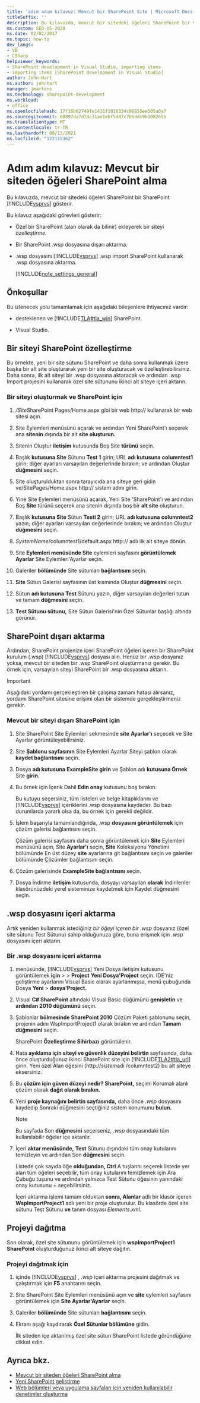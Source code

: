 ```yaml
---
title: 'adım adım kılavuz: Mevcut bir SharePoint Site | Microsoft Docs'
titleSuffix: ''
description: Bu kılavuzda, mevcut bir sitedeki öğeleri SharePoint bir Visual Studio SharePoint aktarın.
ms.custom: SEO-VS-2020
ms.date: 02/02/2017
ms.topic: how-to
dev_langs:
- VB
- CSharp
helpviewer_keywords:
- SharePoint development in Visual Studio, importing items
- importing items [SharePoint development in Visual Studio]
author: John-Hart
ms.author: johnhart
manager: jmartens
ms.technology: sharepoint-development
ms.workload:
- office
ms.openlocfilehash: 17f16b02749fe1431f1016334c96855ee505a0a7
ms.sourcegitcommit: 68897da7d74c31ae1ebf5d47c7b5ddc9b108265b
ms.translationtype: MT
ms.contentlocale: tr-TR
ms.lasthandoff: 08/13/2021
ms.locfileid: "122115362"
---
```

# <a name="walkthrough-import-items-from-an-existing-sharepoint-site"></a>Adım adım kılavuz: Mevcut bir siteden öğeleri SharePoint alma
  Bu kılavuzda, mevcut bir sitedeki öğeleri SharePoint bir SharePoint [!INCLUDE[vsprvs](../sharepoint/includes/vsprvs-md.md)] gösterir.

 Bu kılavuz aşağıdaki görevleri gösterir:

- Özel bir SharePoint (alan olarak da bilinir) ekleyerek bir siteyi *özelleştirme.*

- Bir SharePoint .wsp dosyasına dışarı aktarma.

- .wsp dosyasını [!INCLUDE[vsprvs](../sharepoint/includes/vsprvs-md.md)] .wsp import SharePoint kullanarak .wsp dosyasına aktarma.

  [!INCLUDE[note_settings_general](../sharepoint/includes/note-settings-general-md.md)]

## <a name="prerequisites"></a>Önkoşullar
 Bu izlenecek yolu tamamlamak için aşağıdaki bileşenlere ihtiyacınız vardır:

- desteklenen ve [!INCLUDE[TLA#tla_win](../sharepoint/includes/tlasharptla-win-md.md)] SharePoint.

- Visual Studio.

## <a name="customize-a-sharepoint-site"></a>Bir siteyi SharePoint özelleştirme
 Bu örnekte, yeni bir site sütunu SharePoint ve daha sonra kullanmak üzere başka bir alt site oluşturarak yeni bir site oluşturacak ve özelleştirebilirsiniz. Daha sonra, ilk alt siteyi bir .wsp dosyasına aktaracak ve ardından .wsp Import projesini kullanarak özel site sütununu ikinci alt siteye içeri aktarın.

### <a name="to-create-and-customize-a-sharepoint-site"></a>Bir siteyi oluşturmak ve SharePoint için

1. <em>/Site</em>SharePoint Pages/Home.aspx gibi bir web http:// kullanarak bir web sitesi açın.

2. Site Eylemleri menüsünü açarak ve ardından Yeni SharePoint'ı seçerek ana **sitenin** dışında bir alt **site oluşturun.**

3. Sitenin Oluştur **iletişim** kutusunda Boş Site **türünü** seçin.

4. Başlık **kutusuna Site** Sütunu **Test 1** girin; URL **adı kutusuna** **columntest1** girin; diğer ayarları varsayılan değerlerinde bırakın; ve ardından Oluştur **düğmesini** seçin.

5. Site oluşturulduktan sonra tarayıcıda ana siteye geri gidin ve<em></em>/SitePages/Home.aspx http:// sistem adını girin.

6. Yine Site Eylemleri menüsünü açarak, Yeni Site 'SharePoint'ı ve ardından Boş **Site** türünü seçerek ana sitenin dışında boş bir **alt site** oluşturun.

7. Başlık **kutusuna Site** Sütun **Testi 2** girin; URL **adı kutusuna** **columntest2** yazın; diğer ayarları varsayılan değerlerinde bırakın; ve ardından Oluştur **düğmesini** seçin.

8. <em>SystemName</em>/columntest1/default.aspx http:// adlı ilk alt siteye dönün.

9. Site **Eylemleri menüsünde Site** eylemleri sayfasını **görüntülemek Ayarlar** Site Eylemleri'Ayarlar seçin.

10. Galeriler **bölümünde** Site sütunları **bağlantısını** seçin.

11. **Site** Sütun Galerisi sayfasının üst kısmında Oluştur **düğmesini** seçin.

12. Sütun **adı kutusuna** **Test** Sütunu yazın, diğer varsayılan değerleri tutun ve tamam **düğmesini** seçin.

13. **Test Sütunu sütunu,** Site Sütun Galerisi'nin Özel Sütunlar başlığı altında görünür.

## <a name="exporting-the-sharepoint-site"></a>SharePoint dışarı aktarma
 Ardından, SharePoint projenize içeri SharePoint öğeleri içeren bir SharePoint kurulum (.wsp) [!INCLUDE[vsprvs](../sharepoint/includes/vsprvs-md.md)] dosyası alın. Henüz bir .wsp dosyanız yoksa, mevcut bir siteden bir .wsp SharePoint oluşturmanız gerekir. Bu örnek için, varsayılan siteyi SharePoint bir .wsp dosyasına aktarın.

> [!IMPORTANT]
> Aşağıdaki yordamı gerçekleştiren bir çalışma zamanı hatası alırsanız, yordamı SharePoint sitesine erişimi olan bir sistemde gerçekleştirmeniz gerekir.

### <a name="to-export-an-existing-sharepoint-site"></a>Mevcut bir siteyi dışarı SharePoint için

1. Site SharePoint Site Eylemleri sekmesinde **site** **Ayarlar'ı** seçecek ve Site Ayarlar görüntüleyebilirsiniz.

2. Site **Şablonu sayfasının** Site Eylemleri Ayarlar Siteyi şablon olarak **kaydet bağlantısını** seçin.

3. Dosya **adı kutusuna** **ExampleSite girin** ve Şablon adı **kutusuna Örnek** Site **girin.**

4. Bu örnek için İçerik Dahil **Edin onay** kutusunu boş bırakın.

     Bu kutuyu seçersiniz, tüm listeleri ve belge kitaplıklarını ve [!INCLUDE[vsprvs](../sharepoint/includes/vsprvs-md.md)] içeriklerini .wsp dosyasına kaydeder. Bu bazı durumlarda yararlı olsa da, bu örnek için gerekli değildir.

5. İşlem başarıyla tamamlandığında, .wsp **dosyasını görüntülemek** için çözüm galerisi bağlantısını seçin.

     Çözüm galerisi sayfasını daha sonra görüntülemek  için **Site** Eylemleri menüsünü açın, Site **Ayarlar'ı** seçin, **Site** Koleksiyonu Yönetimi bölümünde En üst düzey **site** ayarlarına git bağlantısını seçin ve galeriler bölümünde Çözümler bağlantısını seçin. 

6. Çözüm galerisinde **ExampleSite bağlantısını** seçin.

7. Dosya İndirme **iletişim** kutusunda, dosyayı varsayılan **olarak** İndirilenler klasörünüzdeki yerel sisteminize kaydetmek için Kaydet düğmesini seçin.

## <a name="import-the-wsp-file"></a>.wsp dosyasını içeri aktarma
 Artık yeniden kullanmak istediğiniz *bir öğeyi içeren bir .wsp* dosyanız (özel site sütunu Test Sütunu) sahip olduğunuza göre, buna erişmek için *.wsp* dosyasını içeri aktarın.

### <a name="to-import-a-wsp-file"></a>Bir .wsp dosyasını içeri aktarma

1. menüsünde, [!INCLUDE[vsprvs](../sharepoint/includes/vsprvs-md.md)] Yeni Dosya iletişim kutusunu görüntülemek **için**  >    >  **Project** **Yeni Dosya'Project** seçin. IDE'niz geliştirme ayarlarını Visual Basic olarak ayarlanmışsa, menü çubuğunda Dosya **Yeni**  >  **dosya'Project.**

2. Visual **C# SharePoint** altındaki  Visual Basic düğümünü **genişletin** ve **ardından 2010 düğümünü** seçin.

3. Şablonlar **bölmesinde SharePoint 2010** Çözüm Paketi şablonunu  seçin, projenin adını WspImportProject1 olarak bırakın ve ardından **Tamam düğmesini** seçin.

    SharePoint **Özelleştirme Sihirbazı** görüntülenir.

4. Hata **ayıklama için siteyi ve güvenlik düzeyini belirtin** sayfasında, daha önce oluşturduğunuz ikinci SharePoint site için [!INCLUDE[TLA2#tla_url](../sharepoint/includes/tla2sharptla-url-md.md)] girin. Yeni özel Alan öğesini (http://<em>sistem</em>adı /columntest2) bu alt siteye eksersiniz.

5. Bu **çözüm için güven düzeyi nedir? SharePoint,** seçimi Korumalı alanlı çözüm olarak **dağıt olarak bırakın.**

6. Yeni **proje kaynağını belirtin sayfasında,** daha önce *.wsp* dosyasını kaydedip Sonraki düğmesini seçtiğiniz sistem konumunu **bulun.**

   > [!NOTE]
   > Bu sayfada Son **düğmesini** seçerseniz, *.wsp* dosyasındaki tüm kullanılabilir öğeler içe aktarılır.

7. İçeri **aktar menüsünde,** **Test** Sütunu dışındaki tüm onay kutularını temizleyin ve ardından Son **düğmesini** seçin.

    Listede çok sayıda öğe **olduğundan, Ctrl** A tuşlarını seçerek listede yer alan tüm öğeleri seçebilir, tüm onay kutularını temizlemek için Ara Çubuğu tuşunu ve ardından yalnızca Test Sütunu öğesinin yanındaki onay kutusunu +   seçebilirsiniz.

    İçeri aktarma işlemi tamam olduktan **sonra, Alanlar** adlı bir klasör içeren **WspImportProject1** adlı yeni bir proje oluşturulur. Bu klasörde özel site sütunu Test Sütunu **ve** tanım dosyası *Elements.xml.*

## <a name="deploy-the-project"></a>Projeyi dağıtma
 Son olarak, özel site sütununu görüntülemek için **wspImportProject1 SharePoint** oluşturduğunuz ikinci alt siteye dağıtın.

### <a name="to-deploy-the-project"></a>Projeyi dağıtmak için

1. içinde [!INCLUDE[vsprvs](../sharepoint/includes/vsprvs-md.md)] , *.wsp* içeri aktarma projesini dağıtmak ve çalıştırmak için **F5** anahtarını seçin.

2. Site SharePoint Site Eylemleri menüsünü açın ve **site** eylemleri sayfasını görüntülemek için **Site Ayarlar'Ayarlar** seçin.

3. Galeriler **bölümünde** Site sütunları **bağlantısını** seçin.

4. Ekranı aşağı kaydırarak **Özel Sütunlar bölümüne** gidin.

     İlk siteden içe aktarılmış özel site sütun SharePoint listede göründüğüne dikkat edin.

## <a name="see-also"></a>Ayrıca bkz.
- [Mevcut bir siteden öğeleri SharePoint alma](../sharepoint/importing-items-from-an-existing-sharepoint-site.md)
- [Yeni SharePoint geliştirme](../sharepoint/developing-sharepoint-solutions.md)
- [Web bölümleri veya uygulama sayfaları için yeniden kullanılabilir denetimler oluşturma](../sharepoint/creating-reusable-controls-for-web-parts-or-application-pages.md)
